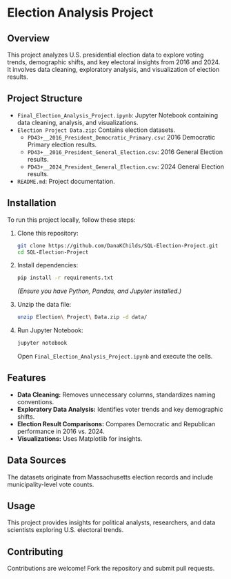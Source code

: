 # Election Analysis Project

## Overview
This project analyzes U.S. presidential election data to explore voting trends, demographic shifts, and key electoral insights from 2016 and 2024. It involves data cleaning, exploratory analysis, and visualization of election results.

## Project Structure
- `Final_Election_Analysis_Project.ipynb`: Jupyter Notebook containing data cleaning, analysis, and visualizations.
- `Election Project Data.zip`: Contains election datasets.
  - `PD43+__2016_President_Democratic_Primary.csv`: 2016 Democratic Primary election results.
  - `PD43+__2016_President_General_Election.csv`: 2016 General Election results.
  - `PD43+__2024_President_General_Election.csv`: 2024 General Election results.
- `README.md`: Project documentation.

## Installation
To run this project locally, follow these steps:

1. Clone this repository:
   ```bash
   git clone https://github.com/DanaKChilds/SQL-Election-Project.git
   cd SQL-Election-Project
   ```

2. Install dependencies:
   ```bash
   pip install -r requirements.txt
   ```
   *(Ensure you have Python, Pandas, and Jupyter installed.)*

3. Unzip the data file:
   ```bash
   unzip Election\ Project\ Data.zip -d data/
   ```

4. Run Jupyter Notebook:
   ```bash
   jupyter notebook
   ```
   Open `Final_Election_Analysis_Project.ipynb` and execute the cells.

## Features
- **Data Cleaning:** Removes unnecessary columns, standardizes naming conventions.
- **Exploratory Data Analysis:** Identifies voter trends and key demographic shifts.
- **Election Result Comparisons:** Compares Democratic and Republican performance in 2016 vs. 2024.
- **Visualizations:** Uses Matplotlib for insights.

## Data Sources
The datasets originate from Massachusetts election records and include municipality-level vote counts.

## Usage
This project provides insights for political analysts, researchers, and data scientists exploring U.S. electoral trends.

## Contributing
Contributions are welcome! Fork the repository and submit pull requests.
